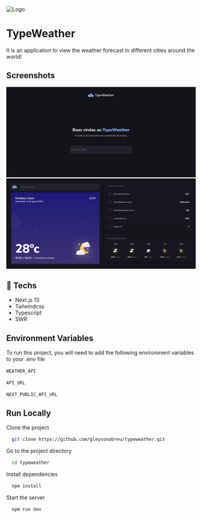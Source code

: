 
![Logo](https://typeweather.vercel.app/icon_logo.svg)


# TypeWeather

It is an application to view the weather forecast in different cities around the world!


## Screenshots

<img src=".github/preview1.png" />
<img src=".github/preview2.png" />

## 🚀 Techs

- Next.js 13
- Tailwindcss
- Typescript
- SWR

## Environment Variables

To run this project, you will need to add the following environment variables to your .env file

`WEATHER_API`

`API_URL`

`NEXT_PUBLIC_API_URL`


## Run Locally

Clone the project

```bash
  git clone https://github.com/gleysonabreu/typeweather.git
```

Go to the project directory

```bash
  cd typeweather
```

Install dependencies

```bash
  npm install
```

Start the server

```bash
  npm run dev
```

